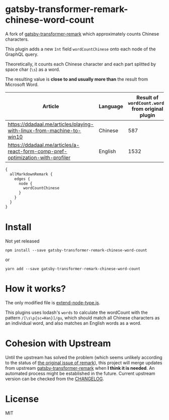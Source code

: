 # gatsby-transformer-remark-chinese-word-count

A fork of [gatsby-transformer-remark](https://github.com/gatsbyjs/gatsby/tree/master/packages/gatsby-transformer-remark) which approximately counts Chinese characters.

This plugin adds a new `Int` field `wordCountChinese` onto each node of the GraphQL query.

Theoretically, it counts each Chinese character and each part splitted by space char (`\s`) as a word. 

The resulting value is **close to and usually more than** the result from Microsoft Word.

| Article | Language | Result of `wordCount.words` from original plugin | Result from this plugin | Result from Microsoft Word |
| -- | -- | -- | -- | -- |
| https://ddadaal.me/articles/playing-with-linux-from-machine-to-win10 | Chinese | 587 | 5232 | 5211 |
| https://ddadaal.me/articles/a-react-form-comp-pref-optimization-with-profiler | English | 1532 | 1939 | 1653 |

```graphql
{
  allMarkdownRemark {
    edges {
      node {
        wordCountChinese
      }
    }
  }
}
```
# Install 

Not yet released

`npm install --save gatsby-transformer-remark-chinese-word-count`

or

`yarn add --save gatsby-transformer-remark-chinese-word-count`

# How it works?

The only modified file is [extend-node-type.js](extend-node-type.js).

This plugins uses lodash's `words` to calculate the wordCount with the pattern `/[\s\p{sc=Han}]/gu`, which should match all Chinese characters as an individual word, and also matches an English words as a word.

# Cohesion with Upstream

Until the upstream has solved the problem (which seems unlikely according to the status of [the original issue of remark](https://github.com/wooorm/remark/issues/251#issuecomment-296731071)), this project will merge updates from upstream [gatsby-transformer-remark](https://github.com/gatsbyjs/gatsby/tree/master/packages/gatsby-transformer-remark) when **I think it is needed**. An automated process might be established in the future. Current upstream version can be checked from the [CHANGELOG](CHANGELOG.md).

# License

MIT